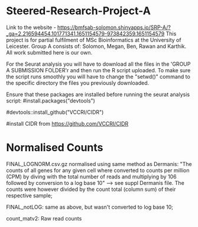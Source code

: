 # Steered-Research-Project-A

Link to the website - https://bmfsab-solomon.shinyapps.io/SRP-A/?_ga=2.216594454.101771341.1651154579-973842359.1651154579
This project is for partial fulfilment of MSc Bioinformatics at the University of Leicester. Group A consists of: Solomon, Megan, Ben, Rawan and Karthik. All work submitted here is our own.

For the Seurat analysis you will have to download all the files in the 'GROUP A SUBMISSION FOLDER'r and then run the R script uploaded. To make sure the script runs smoothly you will have to change the "setwd()" command to the specific directory the files you previously downloaded. 

Ensure that these packages are installed before running the seurat analysis script: 
#install.packages("devtools")

#devtools::install_github("VCCRI/CIDR")

#install CIDR from https://github.com/VCCRI/CIDR

# Normalised Counts
FINAL_LOGNORM.csv.gz normalised using same method as Dermanis: "The counts of all genes for any given cell where converted to counts per million (CPM) by diving with the total number of reads and multiplying by 106 followed by conversion to a log base 10" --> see suppl Dermanis file. The counts were however
divided by the count total (column sum) of their respective sample; 

FINAL_notLOG: same as above, but wasn't converted to log base 10; 

count_matv2: Raw read counts
